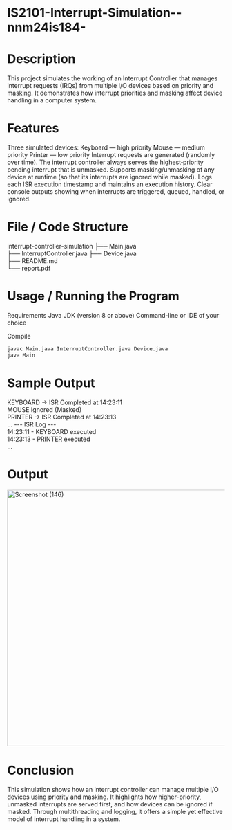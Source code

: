 # IS2101-Interrupt-Simulation--nnm24is184-

# Description
This project simulates the working of an Interrupt Controller that manages interrupt requests (IRQs) from multiple I/O devices based on priority and masking.
It demonstrates how interrupt priorities and masking affect device handling in a computer system.

# Features
Three simulated devices:
Keyboard — high priority
Mouse — medium priority
Printer — low priority
Interrupt requests are generated (randomly over time).
The interrupt controller always serves the highest‐priority pending interrupt that is unmasked.
Supports masking/unmasking of any device at runtime (so that its interrupts are ignored while masked).
Logs each ISR execution timestamp and maintains an execution history.
Clear console outputs showing when interrupts are triggered, queued, handled, or ignored.

# File / Code Structure
interrupt-controller-simulation
├── Main.java                
├── InterruptController.java 
├── Device.java              
├── README.md                
└── report.pdf              

# Usage / Running the Program
Requirements
Java JDK (version 8 or above)
Command-line or IDE of your choice

Compile
```bash
javac Main.java InterruptController.java Device.java
java Main
```

# Sample Output
KEYBOARD → ISR Completed at 14:23:11  
MOUSE Ignored (Masked)  
PRINTER → ISR Completed at 14:23:13  
...
--- ISR Log ---  
14:23:11 - KEYBOARD executed  
14:23:13 - PRINTER executed  
...

# Output
<img width="524" height="592" alt="Screenshot (146)" src="https://github.com/user-attachments/assets/e6213faf-6321-48b6-813e-ed6a9122a2d7" />

# Conclusion
This simulation shows how an interrupt controller can manage multiple I/O devices using priority and masking. It highlights how higher-priority, unmasked interrupts are served first, and how devices can be ignored if masked. Through multithreading and logging, it offers a simple yet effective model of interrupt handling in a system.
